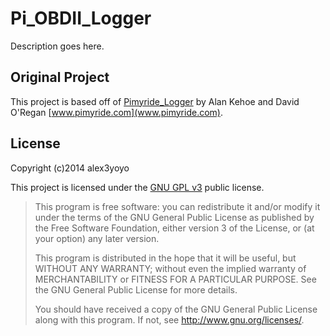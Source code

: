 # Pi_OBDII_Logger #

Description goes here.

## Original Project ##
This project is based off of [Pimyride_Logger](https://github.com/Pimyride-Systems/pimyride_logger) by Alan Kehoe and David O'Regan [www.pimyride.com](www.pimyride.com).

## License ##
Copyright (c)2014 alex3yoyo

This project is licensed under the [GNU GPL v3](http://www.gnu.org/licenses/gpl-3.0.txt) public license.

> This program is free software: you can redistribute it and/or modify
> it under the terms of the GNU General Public License as published by
> the Free Software Foundation, either version 3 of the License, or
> (at your option) any later version.
>
> This program is distributed in the hope that it will be useful,
> but WITHOUT ANY WARRANTY; without even the implied warranty of
> MERCHANTABILITY or FITNESS FOR A PARTICULAR PURPOSE.  See the
> GNU General Public License for more details.
>
> You should have received a copy of the GNU General Public License
> along with this program.  If not, see <http://www.gnu.org/licenses/>.
